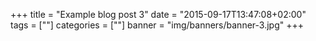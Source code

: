 +++
title = "Example blog post 3"
date = "2015-09-17T13:47:08+02:00"
tags = [""]
categories = [""]
banner = "img/banners/banner-3.jpg"
+++
